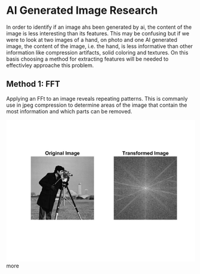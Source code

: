 # AI Generated Image Research
In order to identify if an image ahs been generated by ai, the content of the image is less interesting than its features. This may be confusing but if we were to look at two images of a hand, on photo and one AI generated image, the content of the image, i.e. the hand, is less informative than other information like compression artifacts, solid coloring and textures. On this basis choosing a method for extracting features will be needed to effectivley approache this problem.

## Method 1: FFT
Applying an FFt to an image reveals repeating patterns. This is commanly use in jpeg compression to determine areas of the image that contain the most information and which parts can be removed.

![alt test](https://github.com/candrewdb9/candrewdb9.github.io/blob/master/images/image_FFT.jpg "Image FFT")
 more